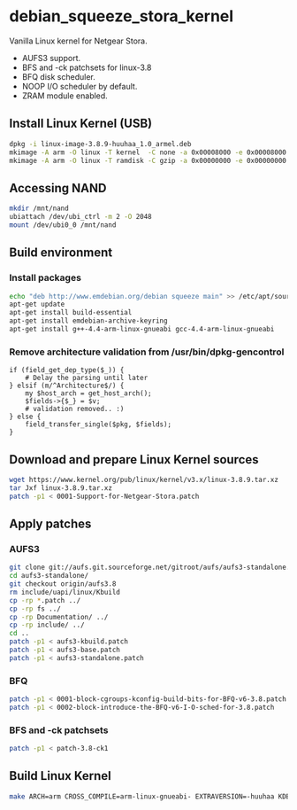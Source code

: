 debian_squeeze_stora_kernel
===========================

Vanilla Linux kernel for Netgear Stora.

* AUFS3 support.
* BFS and -ck patchsets for linux-3.8
* BFQ disk scheduler.
* NOOP I/O scheduler by default.
* ZRAM module enabled.

## Install Linux Kernel (USB)

```sh
dpkg -i linux-image-3.8.9-huuhaa_1.0_armel.deb
mkimage -A arm -O linux -T kernel  -C none -a 0x00008000 -e 0x00008000 -n Linux-3.8.9-huuhaa -d /boot/vmlinuz-3.8.9-huuhaa /boot/uImage
mkimage -A arm -O linux -T ramdisk -C gzip -a 0x00000000 -e 0x00000000 -n initramfs-3.8.9-huuhaa -d /boot/initrd.img-3.8.9-huuhaa /boot/uInitrd
```

## Accessing NAND

```sh
mkdir /mnt/nand
ubiattach /dev/ubi_ctrl -m 2 -O 2048
mount /dev/ubi0_0 /mnt/nand
```

## Build environment

### Install packages

```sh
echo "deb http://www.emdebian.org/debian squeeze main" >> /etc/apt/sources.list
apt-get update
apt-get install build-essential
apt-get install emdebian-archive-keyring
apt-get install g++-4.4-arm-linux-gnueabi gcc-4.4-arm-linux-gnueabi
```

### Remove architecture validation from /usr/bin/dpkg-gencontrol

    if (field_get_dep_type($_)) {
        # Delay the parsing until later
    } elsif (m/^Architecture$/) {
        my $host_arch = get_host_arch();
        $fields->{$_} = $v;
        # validation removed.. :)
    } else {
        field_transfer_single($pkg, $fields);
    }

## Download and prepare Linux Kernel sources

```sh
wget https://www.kernel.org/pub/linux/kernel/v3.x/linux-3.8.9.tar.xz
tar Jxf linux-3.8.9.tar.xz
patch -p1 < 0001-Support-for-Netgear-Stora.patch
```

## Apply patches

### AUFS3

```sh
git clone git://aufs.git.sourceforge.net/gitroot/aufs/aufs3-standalone.git
cd aufs3-standalone/
git checkout origin/aufs3.8
rm include/uapi/linux/Kbuild 
cp -rp *.patch ../
cp -rp fs ../
cp -rp Documentation/ ../
cp -rp include/ ../
cd ..
patch -p1 < aufs3-kbuild.patch
patch -p1 < aufs3-base.patch
patch -p1 < aufs3-standalone.patch
```

### BFQ

```sh
patch -p1 < 0001-block-cgroups-kconfig-build-bits-for-BFQ-v6-3.8.patch
patch -p1 < 0002-block-introduce-the-BFQ-v6-I-O-sched-for-3.8.patch
```

### BFS and -ck patchsets

```sh
patch -p1 < patch-3.8-ck1
```

## Build Linux Kernel

```sh
make ARCH=arm CROSS_COMPILE=arm-linux-gnueabi- EXTRAVERSION=-huuhaa KDEB_PKGVERSION=1.0 KBUILD_DEBARCH=armel deb-pkg
```
